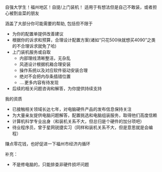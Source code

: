 自强大学生！福州地区！自提/上门装机！
适用于有想法但是自己不敢装，或者担心被割韭菜的朋友

涵盖了大部分你可能需要的帮助, 包括但不限于
- 为你的配置单提供改善建议
- 根据你的诉求和预算，合理设计配置方案(诸如“只花500块就想买4090”之类的不合理诉求就免了哈)
- 上门装机服务或自取
	- 内部理线清晰整洁，无杂乱
	- 风道设计根据机箱合理安装
	- 操作系统以及对应软件驱动安装合理
	- 绝对不会把内存条插错位置
	- ....更多内容有待发现
- 后续的相关问题咨询和解答，为你提供持续支持

我的资质
- 已接触相关领域长达七年，对电脑硬件产品的发布信息保持关注
- 为大量亲友提供电脑问题解答，配置挑选和电脑组装服务，取得他们高度信赖
- 计算机科学专业出身（和装机关系不大，但总归是个硬件的加分项吧）
- 待业程序员，曾于星网锐捷实习（同样和装机关系不大，但是意思就是会编程）

赚点零花钱，也好促进一下福州市经济内循环

补充：
- 不是修电脑的，只能排查非硬件损坏问题





